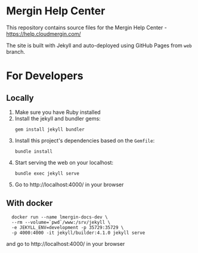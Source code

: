 # Mergin Help Center

This repository contains source files for the Mergin Help Center - https://help.cloudmergin.com/

The site is built with Jekyll and auto-deployed using GitHub Pages from `web` branch.

# For Developers

## Locally
1. Make sure you have Ruby installed
2. Install the jekyll and bundler gems:
   ```
   gem install jekyll bundler
   ```
3. Install this project's dependencies based on the `Gemfile`:
   ```
   bundle install
   ```
4. Start serving the web on your localhost:
   ```
   bundle exec jekyll serve
   ```
5. Go to http://localhost:4000/ in your browser

## With docker

```
  docker run --name lmergin-docs-dev \
  --rm --volume=`pwd`/www:/srv/jekyll \
  -e JEKYLL_ENV=development -p 35729:35729 \
  -p 4000:4000 -it jekyll/builder:4.1.0 jekyll serve
```

and go to http://localhost:4000/ in your browser